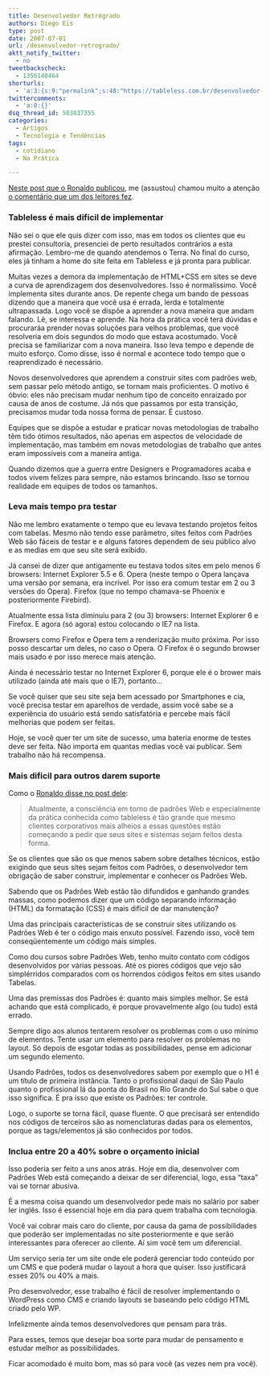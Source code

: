 ```yaml
---
title: Desenvolvedor Retrógrado
authors: Diego Eis
type: post
date: 2007-07-01
url: /desenvolvedor-retrogrado/
aktt_notify_twitter:
  - no
tweetbackscheck:
  - 1356140464
shorturls:
  - 'a:3:{s:9:"permalink";s:48:"https://tableless.com.br/desenvolvedor-retrogrado";s:7:"tinyurl";s:26:"https://tinyurl.com/3nv58jk";s:4:"isgd";s:19:"https://is.gd/FxEx9E";}'
twittercomments:
  - 'a:0:{}'
dsq_thread_id: 503037355
categories:
  - Artigos
  - Tecnologia e Tendências
tags:
  - cotidiano
  - Na Prática

---
```

[Neste post que o Ronaldo publicou][1], me (assustou) chamou muito a atenção [o comentário que um dos leitores fez][2].

### Tableless é mais dificil de implementar

Não sei o que ele quis dizer com isso, mas em todos os clientes que eu prestei consultoria, presenciei de perto resultados contrários a esta afirmação. Lembro-me de quando atendemos o Terra. No final do curso, eles já tinham a home do site feita em Tableless e já pronta para publicar.

Muitas vezes a demora da implementação de HTML+CSS em sites se deve a curva de aprendizagem dos desenvolvedores. Isso é normalíssimo. Você implementa sites durante anos. De repente chega um bando de pessoas dizendo que a maneira que você usa é errada, lerda e totalmente ultrapassada. Logo você se dispõe a aprender a nova maneira que andam falando. Lê, se interessa e aprende. Na hora da prática você terá dúvidas e procuraráa prender novas soluções para velhos problemas, que você resolveria em dois segundos do modo que estava acostumado. Você precisa se familiarizar com a nova maneira. Isso leva tempo e depende de muito esforço. Como disse, isso é normal e acontece todo tempo que o reaprendizado é necessário.

Novos desenvolvedores que aprendem a construir sites com padrões web, sem passar pelo método antigo, se tornam mais proficientes. O motivo é óbvio: eles não precisam mudar nenhum tipo de conceito enraizado por causa de anos de costume. Já nós que passamos por esta transição, precisamos mudar toda nossa forma de pensar. É custoso.

Equipes que se dispõe a estudar e praticar novas metodologias de trabalho têm tido ótimos resultados, não apenas em aspectos de velocidade de implementação, mas também em novas metodologias de trabalho que antes eram impossíveis com a maneira antiga.

Quando dizemos que a guerra entre Designers e Programadores acaba e todos vivem felizes para sempre, não estamos brincando. Isso se tornou realidade em equipes de todos os tamanhos.

### Leva mais tempo pra testar

Não me lembro exatamente o tempo que eu levava testando projetos feitos com tabelas. Mesmo não tendo esse parâmetro, sites feitos com Padrões Web são fáceis de testar e e alguns fatores dependem de seu público alvo e as medias em que seu site será exibido.

Já cansei de dizer que antigamente eu testava todos sites em pelo menos 6 browsers: Internet Explorer 5.5 e 6. Opera (neste tempo o Opera lançava uma versão por semana, era incrível. Por isso era comum testar em 2 ou 3 versões do Opera). Firefox (que no tempo chamava-se Phoenix e posteriormente Firebird).

Atualmente essa lista diminuiu para 2 (ou 3) browsers: Internet Explorer 6 e Firefox. E agora (só agora) estou colocando o IE7 na lista.

Browsers como Firefox e Opera tem a renderização muito próxima. Por isso posso descartar um deles, no caso o Opera. O Firefox é o segundo browser mais usado e por isso merece mais atenção.
  
Ainda é necessário testar no Internet Explorer 6, porque ele é o brower mais utilizado (ainda até mais que o IE7), portanto&#8230;

Se você quiser que seu site seja bem acessado por Smartphones e cia, você precisa testar em aparelhos de verdade, assim você sabe se a experiência do usuário está sendo satisfatória e percebe mais fácil melhorias que podem ser feitas.

Hoje, se você quer ter um site de sucesso, uma bateria enorme de testes deve ser feita. Não importa em quantas medias você vai publicar. Sem trabalho não há recompensa.

### Mais dificil para outros darem suporte

Como o [Ronaldo disse no post dele][1]:

> Atualmente, a consciência em torno de padrões Web e especialmente da prática conhecida como tableless é tão grande que mesmo clientes corporativos mais alheios a essas questões estão começando a pedir que seus sites e sistemas sejam feitos desta forma.

Se os clientes que são os que menos sabem sobre detalhes técnicos, estão exigindo que seus sites sejam feitos com Padrões, o desenvolvedor tem obrigação de saber construir, implementar e conhecer os Padrões Web.
  
Sabendo que os Padrões Web estão tão difundidos e ganhando grandes massas, como podemos dizer que um código separando informação (HTML) da formatação (CSS) é mais dificil de dar manutenção?

Uma das principais características de se construir sites utilizando os Padrões Web é ter o código mais enxuto possível. Fazendo isso, você tem conseqüentemente um código mais simples.

Como dou cursos sobre Padrões Web, tenho muito contato com códigos desenvolvidos por várias pessoas. Até os piores códigos que vejo são simplérridos comparados com os horrendos códigos feitos em sites usando Tabelas.

Uma das premissas dos Padrões é: quanto mais simples melhor. Se está achando que está complicado, é porque provavelmente algo (ou tudo) está errado.
  
Sempre digo aos alunos tentarem resolver os problemas com o uso mínimo de elementos. Tente usar um elemento para resolver os problemas no layout. Só depois de esgotar todas as possibilidades, pense em adicionar um segundo elemento.

Usando Padrões, todos os desenvolvedores sabem por exemplo que o H1 é um título de primeira instância. Tanto o profissional daqui de São Paulo quanto o profissional lá da ponta do Brasil no Rio Grande do Sul sabe o que isso significa. É pra isso que existe os Padrões: ter controle.
  
Logo, o suporte se torna fácil, quase fluente. O que precisará ser entendido nos códigos de terceiros são as nomenclaturas dadas para os elementos, porque as tags/elementos já são conhecidos por todos.

### Inclua entre 20 a 40% sobre o orçamento inicial

Isso poderia ser feito a uns anos atrás. Hoje em dia, desenvolver com Padrões Web está começando a deixar de ser diferencial, logo, essa &#8220;taxa&#8221; vai se tornar abusiva.
  
É a mesma coisa quando um desenvolvedor pede mais no salário por saber ler inglês. Isso é essencial hoje em dia para quem trabalha com tecnologia.

Você vai cobrar mais caro do cliente, por causa da gama de possibilidades que poderão ser implementadas no site posteriormente e que serão interessantes para oferecer ao cliente. Aí sim você tem um diferencial.

Um serviço seria ter um site onde ele poderá gerenciar todo conteúdo por um CMS e que poderá mudar o layout a hora que quiser. Isso justificará esses 20% ou 40% a mais.
  
Pro desenvolvedor, esse trabalho é fácil de resolver implementando o WordPress como CMS e criando layouts se baseando pelo código HTML criado pelo WP.

Infelizmente ainda temos desenvolvedores que pensam para trás.
  
Para esses, temos que desejar boa sorte para mudar de pensamento e estudar melhor as possibilidades.

Ficar acomodado é muito bom, mas só para você (as vezes nem pra você).

 [1]: https://logbr.reflectivesurface.com/2007/06/29/tableless-vs-mundo-real/
 [2]: https://logbr.reflectivesurface.com/2007/06/29/tableless-vs-mundo-real/#comment-3942